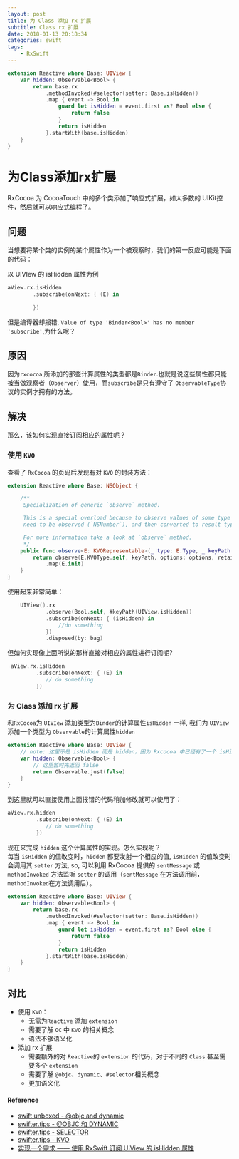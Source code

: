 ```yaml
---
layout: post
title: 为 Class 添加 rx 扩展
subtitle: Class rx 扩展
date: 2018-01-13 20:18:34
categories: swift
tags: 
    - RxSwift
---
```


```swift
extension Reactive where Base: UIView {
    var hidden: Observable<Bool> {
        return base.rx
            .methodInvoked(#selector(setter: Base.isHidden))
            .map { event -> Bool in
                guard let isHidden = event.first as? Bool else {
                    return false
                }
                return isHidden
            }.startWith(base.isHidden)
    }
}
```
<!-- more -->

# 为Class添加rx扩展
 
RxCocoa 为 CocoaTouch 中的多个类添加了响应式扩展，如大多数的 UIKit控件，然后就可以响应式编程了。
 
## 问题
 当想要将某个类的实例的某个属性作为一个被观察时，我们的第一反应可能是下面的代码：
 
 以 UIVIew 的 isHidden 属性为例
 
 ```swift
 aView.rx.isHidden
         .subscribe(onNext: { (E) in
                
         })
 
 ```
 但是编译器却报错, `Value of type 'Binder<Bool>' has no member 'subscribe'`,为什么呢？
 
## 原因
因为`rxcocoa` 所添加的那些计算属性的类型都是`Binder`.也就是说这些属性都只能被当做观察者（`Observer`）使用，而`subscribe`是只有遵守了 `ObservableType`协议的实例才拥有的方法。

## 解决
那么，该如何实现直接订阅相应的属性呢？

### 使用 `KVO`

查看了 `RxCocoa` 的页码后发现有对 `KVO` 的封装方法：

```swift
extension Reactive where Base: NSObject {

    /**
     Specialization of generic `observe` method.

     This is a special overload because to observe values of some type (for example `Int`), first values of KVO type
     need to be observed (`NSNumber`), and then converted to result type.

     For more information take a look at `observe` method.
     */
    public func observe<E: KVORepresentable>(_ type: E.Type, _ keyPath: String, options: KeyValueObservingOptions = [.new, .initial], retainSelf: Bool = true) -> Observable<E?> {
        return observe(E.KVOType.self, keyPath, options: options, retainSelf: retainSelf)
            .map(E.init)
    }
}
```

使用起来非常简单：

```swift
    UIView().rx
            .observe(Bool.self, #keyPath(UIView.isHidden))
            .subscribe(onNext: { (isHidden) in
                //do something
            })
            .disposed(by: bag)
```

但如何实现像上面所说的那样直接对相应的属性进行订阅呢? 

```swift
 aView.rx.isHidden
         .subscribe(onNext: { (E) in
            // do something
         })
```

### 为 Class 添加 rx 扩展
和`RxCocoa`为 `UIVIew` 添加类型为`Binder`的计算属性`isHidden` 一样, 我们为 `UIView` 添加一个类型为 `Observable`的计算属性`hidden`

```swift
extension Reactive where Base: UIView {
    // note: 这里不是 isHidden 而是 hidden，因为 Rxcocoa 中已经有了一个 isHidden 的计算属性
    var hidden: Observable<Bool> {
        // 这里暂时先返回 false
        return Observable.just(false)
    }
}
```
到这里就可以直接使用上面报错的代码稍加修改就可以使用了：

```swift
aView.rx.hidden
         .subscribe(onNext: { (E) in
            // do something
         })
```

现在来完成 `hidden` 这个计算属性的实现。怎么实现呢？  
每当 `isHidden` 的值改变时，`hidden` 都要发射一个相应的值, `isHidden` 的值改变时会调用其 `setter` 方法, so, 可以利用 RxCocoa 提供的 `sentMessage` 或 `methodInvoked` 方法监听 `setter` 的调用（`sentMessage` 在方法调用前， `methodInvoked`在方法调用后）。

```swift
extension Reactive where Base: UIView {
    var hidden: Observable<Bool> {
        return base.rx
            .methodInvoked(#selector(setter: Base.isHidden))
            .map { event -> Bool in
                guard let isHidden = event.first as? Bool else {
                    return false
                }
                return isHidden
            }.startWith(base.isHidden)
    }
}
```
## 对比
- 使用 `KVO`：
    - 无需为`Reactive` 添加 `extension`
    - 需要了解 `OC` 中 `KVO` 的相关概念
    - 语法不够语义化
- 添加 rx 扩展
    - 需要额外的对 `Reactive`的 `extension` 的代码，对于不同的 `Class` 甚至需要多个 `extension`
    - 需要了解 `@objc`、`dynamic`、`#selector`相关概念
    - 更加语义化


#### Reference
- [swift unboxed - @objc and dynamic](https://swiftunboxed.com/interop/objc-dynamic/)
- [swifter.tips - @OBJC 和 DYNAMIC](http://swifter.tips/objc-dynamic/)  
- [swifter.tips - SELECTOR](http://swifter.tips/selector/)
- [swifter.tips - KVO](http://swifter.tips/kvo/)
- [实现一个需求 —— 使用 RxSwift 订阅 UIView 的 isHidden 属性](http://simcai.com/2017/03/29/2017-03-29/)
